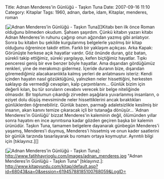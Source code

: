 Title: Adnan Menderes&#039;in Günlüğü - Taşkın Tuna
Date: 2007-09-16 11:10
Category: Kitaplar
Tags: 1960, adnan, darbe, idam, Kitaplar, menderes, roman

[![Adnan Menderes’in Günlüğü - Taşkın Tuna][]][]Kitabı ben ilk önce
Roman olduğunu bilmeden okudum. Şahsen şaşırdım. Çünkü kitabın yazarı
kitabı Adnan Menderes'in ruhunu çağırıp onun ağzından yazmış gibi
anlatıyor. Sonra bu kitabın bu şekilde kurgulanmış belgelerle yazılmış
bir kitap olduğunu öğrenince takdir ettim. Farklı bir yaklaşım
açıkçası.<!--more--> Arka Kapak: Görünüşte herkese açık hayatlar vardır.
Göz önünde duran, göz batan, sürekli takip ettiğimiz, süreki yargılayıp,
kefen biçtiğimiz hayatlar. Tıpkı penceresi geniş bir eve benzer böyle
hayatlar. Ama dışarıdan gördüğümüz renkleri, yine de merakımızı
gidermez. İçeride duranın bize, dışarıdan göremediğimiz alacakaranlıkta
kalmış yerleri de anlatmasını isteriz: Kendi içinden hayatın nasıl
gözüktüğünü, yalnızken neler hissettiğini, herkesten saklayıp da
vermediği cevapları, kalp çarpıntılarını... Günlük bizim için değerli
kılan, bu tür soruların cevabını verecek bir belge niteliğinde
olmasıdır. Bir toplumun çıkardığı zirveden aşağılara yuvarlanmış
insanların, o eziyet dolu düşüş mevsiminde neler hissettiklerini ancak
bıraktıkları günlüklerden öğrenebiliriz. Günlük bazen, parmağı
adaletsizlikle kesilmiş bir insanın, akan kanını temize çıkaracak içli
bir tutanağa dönüşür... 'Adnan Menderes'in Günlüğü' bizzat Menderes'in
kaleminin değil, ölümünden yıllar sonra hayatını en ince ayrıntısına
kadar gözden geçiren başka bir kalemin ürünüdür. Taşkın Tuna, tamamen
belgelere dayanarak günbegün Menderes'i yaşamış, Menderes'i duymuş,
Menderes'i hissetmiş ve onun kader saatlerini bir günlük tarzında
tasarlayarak bu romanı ortaya koymuştur. Ayrıntılı bilgi için
[tıklayınız.][]

  [Adnan Menderes’in Günlüğü - Taşkın Tuna]: http://www.fatihhayrioglu.com/images/adnan_menderes.kucukresim.jpg
  [![Adnan Menderes’in Günlüğü - Taşkın Tuna][]]: http://www.fatihhayrioglu.com/images/adnan_menderes.jpg
    "Adnan Menderes’in Günlüğü - Taşkın Tuna"
  [tıklayınız.]: http://www.kitapyurdu.com/kitap/default.asp?id=68043&sa=0&session=61945788185100768059&LogID=

